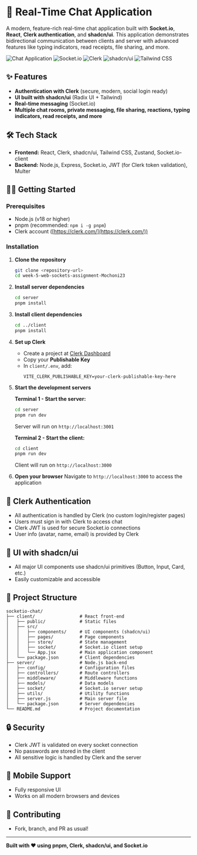 # 🚀 Real-Time Chat Application

A modern, feature-rich real-time chat application built with **Socket.io**, **React**, **Clerk authentication**, and **shadcn/ui**. This application demonstrates bidirectional communication between clients and server with advanced features like typing indicators, read receipts, file sharing, and more.

![Chat Application](https://img.shields.io/badge/React-18.2.0-blue)
![Socket.io](https://img.shields.io/badge/Socket.io-4.7.4-green)
![Clerk](https://img.shields.io/badge/Clerk-Authentication-orange)
![shadcn/ui](https://img.shields.io/badge/shadcn--ui-UI-blueviolet)
![Tailwind CSS](https://img.shields.io/badge/Tailwind-CSS-3.3.5-purple)

## ✨ Features

- **Authentication with Clerk** (secure, modern, social login ready)
- **UI built with shadcn/ui** (Radix UI + Tailwind)
- **Real-time messaging** (Socket.io)
- **Multiple chat rooms, private messaging, file sharing, reactions, typing indicators, read receipts, and more**

## 🛠️ Tech Stack

- **Frontend:** React, Clerk, shadcn/ui, Tailwind CSS, Zustand, Socket.io-client
- **Backend:** Node.js, Express, Socket.io, JWT (for Clerk token validation), Multer

## 🧑‍💻 Getting Started

### Prerequisites
- Node.js (v18 or higher)
- pnpm (recommended: `npm i -g pnpm`)
- Clerk account ([https://clerk.com/](https://clerk.com/))

### Installation

1. **Clone the repository**
   ```bash
   git clone <repository-url>
   cd week-5-web-sockets-assignment-Mochoni23
   ```

2. **Install server dependencies**
   ```bash
   cd server
   pnpm install
   ```

3. **Install client dependencies**
   ```bash
   cd ../client
   pnpm install
   ```

4. **Set up Clerk**
   - Create a project at [Clerk Dashboard](https://dashboard.clerk.com/)
   - Copy your **Publishable Key**
   - In `client/.env`, add:
     ```env
     VITE_CLERK_PUBLISHABLE_KEY=your-clerk-publishable-key-here
     ```

5. **Start the development servers**

   **Terminal 1 - Start the server:**
   ```bash
   cd server
   pnpm run dev
   ```
   Server will run on `http://localhost:3001`

   **Terminal 2 - Start the client:**
   ```bash
   cd client
   pnpm run dev
   ```
   Client will run on `http://localhost:3000`

6. **Open your browser**
   Navigate to `http://localhost:3000` to access the application

## 🧩 Clerk Authentication
- All authentication is handled by Clerk (no custom login/register pages)
- Users must sign in with Clerk to access chat
- Clerk JWT is used for secure Socket.io connections
- User info (avatar, name, email) is provided by Clerk

## 🎨 UI with shadcn/ui
- All major UI components use shadcn/ui primitives (Button, Input, Card, etc.)
- Easily customizable and accessible

## 📁 Project Structure

```
socketio-chat/
├── client/                 # React front-end
│   ├── public/             # Static files
│   ├── src/
│   │   ├── components/     # UI components (shadcn/ui)
│   │   ├── pages/          # Page components
│   │   ├── store/          # State management
│   │   ├── socket/         # Socket.io client setup
│   │   └── App.jsx         # Main application component
│   └── package.json        # Client dependencies
├── server/                 # Node.js back-end
│   ├── config/             # Configuration files
│   ├── controllers/        # Route controllers
│   ├── middleware/         # Middleware functions
│   ├── models/             # Data models
│   ├── socket/             # Socket.io server setup
│   ├── utils/              # Utility functions
│   ├── server.js           # Main server file
│   └── package.json        # Server dependencies
└── README.md               # Project documentation
```

## 🔒 Security
- Clerk JWT is validated on every socket connection
- No passwords are stored in the client
- All sensitive logic is handled by Clerk and the server

## 📱 Mobile Support
- Fully responsive UI
- Works on all modern browsers and devices

## 🤝 Contributing
- Fork, branch, and PR as usual!

---

**Built with ❤️ using pnpm, Clerk, shadcn/ui, and Socket.io** 